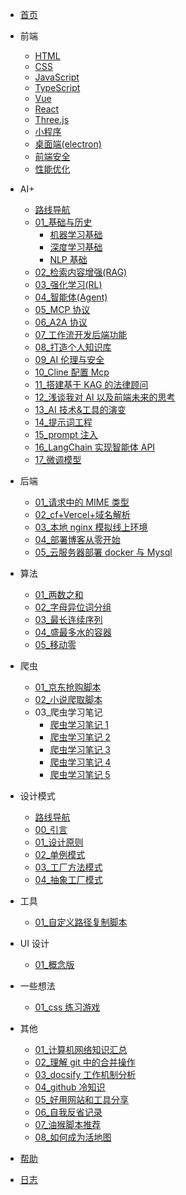 <!-- docs/_sidebar.md -->

- [首页](/)

- 前端

  - [HTML](/前端/html/01_HTML5新增内容.md)
  - [CSS](/前端/css/01_弹性盒子超宽现象.md)
  - [JavaScript](/前端/js/01_数据类型.md)
  - [TypeScript](/前端/typeScript/01_学而思源.md)
  - [Vue](/前端/vue/01_test.md)
  - [React](/前端/react/01_学而思源.md)
  - [Three.js](/前端/threejs/01_Introduction.md)
  - [小程序](/前端/minProgram/01_Introduction.md)
  - [桌面端(electron)](/前端/electron/01_介绍.md)
  - [前端安全](/前端/safety/01_URL编码.md)
  - [性能优化](/前端/capability/01_test.md)

- AI+

  - [路线导航](/AI/index.md)
  - [01\_基础与历史](/AI/01_基础与历史.md)
    - [机器学习基础](/AI/01a_机器学习基础.md)
    - [深度学习基础](/AI/01b_深度学习基础.md)
    - [NLP 基础](/AI/01c_NLP基础.md)
  - [02\_检索内容增强(RAG)](</AI/02_检索内容增强(RAG).md>)
  - [03\_强化学习(RL)](</AI/03_强化学习(RL).md>)
  - [04\_智能体(Agent)](</AI/04_智能体(Agent).md>)
  - [05_MCP 协议](/AI/05_MCP协议.md)
  - [06_A2A 协议](/AI/06_A2A协议.md)
  - [07\_工作流开发后端功能](/AI/07_工作流开发后端功能.md)
  - [08\_打造个人知识库](/AI/08_打造个人知识库.md)
  - [09_AI 伦理与安全](/AI/09_AI伦理与安全.md)
  - [10_Cline 配置 Mcp](/AI/10_Cline配置Mcp.md)
  - [11\_搭建基于 KAG 的法律顾问](/AI/11_搭建基于KAG的法律顾问.md)
  - [12\_浅谈我对 AI 以及前端未来的思考](/AI/12_浅谈我对AI以及前端未来的思考.md)
  - [13_AI 技术&工具的演变](/AI/13_AI技术&工具的演变.md)
  - [14\_提示词工程](/AI/14_提示词工程.md)
  - [15_prompt 注入](/AI/15_prompt注入.md)
  - [16_LangChain 实现智能体 API](/AI/16_LangChain实现智能体API.md)
  - [17\_微调模型](/AI/17_微调模型.md)

- 后端

  - [01\_请求中的 MIME 类型](/后端/01_请求中的MIME类型.md)
  - [02_cf+Vercel+域名解析](/后端/02_将Vercel挂载到Cloudflare.md)
  - [03\_本地 nginx 模拟线上环境](/后端/03_本地nginx模拟线上环境.md)
  - [04\_部署博客从零开始](/后端/04_部署博客从零开始.md)
  - [05\_云服务器部署 docker 与 Mysql](/后端/05_云服务器部署docker与Mysql.md)

- 算法

  - [01\_两数之和](/算法/01_两数之和.md)
  - [02\_字母异位词分组](/算法/02_字母异位词分组.md)
  - [03\_最长连续序列](/算法/03_最长连续序列.md)
  - [04\_盛最多水的容器](/算法/04_盛最多水的容器.md)
  - [05\_移动零](/算法/05_移动零.md)

- 爬虫

  - [01\_京东抢购脚本](/爬虫/01_京东抢购脚本.md)
  - [02\_小说爬取脚本](/爬虫/02_小说爬取脚本.md)
  - 03\_爬虫学习笔记
    - [爬虫学习笔记 1](</爬虫/python-爬虫学习笔记(一).md>)
    - [爬虫学习笔记 2](</爬虫/python-爬虫学习笔记(二).md>)
    - [爬虫学习笔记 3](</爬虫/python-爬虫学习笔记(三).md>)
    - [爬虫学习笔记 4](</爬虫/python-爬虫学习笔记(四).md>)
    - [爬虫学习笔记 5](</爬虫/python-爬虫学习笔记(五).md>)

- 设计模式

  - [路线导航](/设计模式/index.md)
  - [00\_引言](/设计模式/00_引言.md)
  - [01\_设计原则](/设计模式/01_设计原则.md)
  - [02\_单例模式](/设计模式/02_单例模式.md)
  - [03\_工厂方法模式](/设计模式/03_工厂方法模式.md)
  - [04\_抽象工厂模式](/设计模式/04_抽象工厂模式.md)

- 工具

  - [01\_自定义路径复制脚本](/工具/01_自定义路径复制脚本.md)

- UI 设计

  - [01\_概念版](/UI设计/01_概念版.md)

- 一些想法

  - [01_css 练习游戏](/一些想法/01_css练习游戏.md)

- 其他

  - [01\_计算机网络知识汇总](/其他/01_计算机网络知识汇总.md)
  - [02\_理解 git 中的合并操作](/其他/02_理解git中的合并操作.md)
  - [03_docsify 工作机制分析](/其他/03_docsify工作机制分析.md)
  - [04_github 冷知识](/其他/04_github冷知识.md)
  - [05\_好用网站和工具分享](/其他/05_好用网站和工具分享.md)
  - [06\_自我反省记录](/其他/06_自我反省记录.md)
  - [07\_油猴脚本推荐](/其他/07_油猴脚本推荐.md)
  - [08\_如何成为活地图](/其他/08_如何成为活地图.md)

- [帮助](guide.md "帮助文档")
- [日志](log.md "日志文档")
